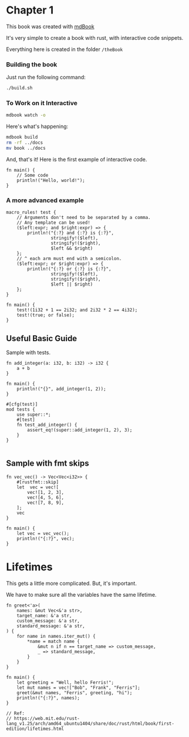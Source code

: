 # Chapter 1

This book was created with [mdBook](https://github.com/rust-lang/mdBook)

It's very simple to create a book with rust, with
interactive code snippets.

Everything here is created in the folder `/theBook`

### Building the book
Just run the following command:

```bash
./build.sh
```

### To Work on it Interactive

```bash
mdbook watch -o
```

Here's what's happening:

```bash
mdbook build
rm -rf ../docs
mv book ../docs
```

And, that's it!  Here is the first example of
interactive code.

```rust,editable
fn main() {
    // Some code
    println!("Hello, world!");
}
```

### A more advanced example

```rust,editable
macro_rules! test {
    // Arguments don't need to be separated by a comma.
    // Any template can be used!
    ($left:expr; and $right:expr) => {
        println!("{:?} and {:?} is {:?}",
                 stringify!($left),
                 stringify!($right),
                 $left && $right)
    };
    // ^ each arm must end with a semicolon.
    ($left:expr; or $right:expr) => {
        println!("{:?} or {:?} is {:?}",
                 stringify!($left),
                 stringify!($right),
                 $left || $right)
    };
}

fn main() {
    test!(1i32 + 1 == 2i32; and 2i32 * 2 == 4i32);
    test!(true; or false);
}
```

## Useful Basic Guide

Sample with tests.

```rust,editable
fn add_integer(a: i32, b: i32) -> i32 {
    a + b
}

fn main() {
    println!("{}", add_integer(1, 2));
}

#[cfg(test)]
mod tests {
    use super::*;
    #[test]
    fn test_add_integer() {
        assert_eq!(super::add_integer(1, 2), 3);
    }
}


```

## Sample with fmt skips

```rust,editable
fn vec_vec() -> Vec<Vec<i32>> {
    #[rustfmt::skip]
    let  vec = vec![
        vec![1, 2, 3],
        vec![4, 5, 6],
        vec![7, 8, 9],
    ];
    vec
}

fn main() {
    let vec = vec_vec();
    println!("{:?}", vec);
}
```

# Lifetimes

This gets a little more complicated.  But, it's important.

We have to make sure all the variables have the same lifetime.

```rust,editable
fn greet<'a>(
    names: &mut Vec<&'a str>,
    target_name: &'a str,
    custom_message: &'a str,
    standard_message: &'a str,
) {
    for name in names.iter_mut() {
        *name = match name {
            &mut n if n == target_name => custom_message,
            _ => standard_message,
        }
    }
}

fn main() {
    let greeting = "Well, hello Ferris!";
    let mut names = vec!["Bob", "Frank", "Ferris"];
    greet(&mut names, "Ferris", greeting, "hi");
    println!("{:?}", names);
}

// Ref:
// https://web.mit.edu/rust-lang_v1.25/arch/amd64_ubuntu1404/share/doc/rust/html/book/first-edition/lifetimes.html
```